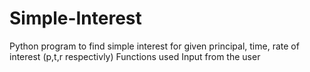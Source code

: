 # Simple-Interest
Python program to find simple interest for given principal, time, rate of interest (p,t,r respectivly)
Functions used
Input from the user
